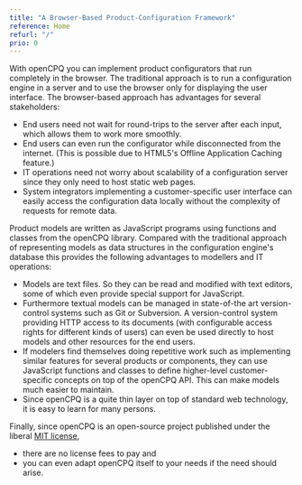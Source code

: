 ```yaml
---
title: "A Browser-Based Product-Configuration Framework"
reference: Home
refurl: "/"
prio: 0
---
```


With openCPQ you can implement product configurators that run completely
in the browser.  The traditional approach is to run a configuration
engine in a server and to use the browser only for displaying the user
interface.  The browser-based approach has advantages for several
stakeholders:

- End users need not wait for round-trips to the server after each
  input, which allows them to work more smoothly.
- End users can even run the configurator while disconnected from the
  internet.  (This is possible due to HTML5's Offline Application
  Caching feature.)
- IT operations need not worry about scalability of a configuration
  server since they only need to host static web pages.
- System integrators implementing a customer-specific user interface can
  easily access the configuration data locally without the complexity of
  requests for remote data.

Product models are written as JavaScript programs using functions and
classes from the openCPQ library.  Compared with the traditional
approach of representing models as data structures in the configuration
engine's database this provides the following advantages to modellers
and IT operations:

- Models are text files.  So they can be read and modified with text
  editors, some of which even provide special support for JavaScript.
- Furthermore textual models can be managed in state-of-the art
  version-control systems such as Git or Subversion.  A version-control
  system providing HTTP access to its documents (with configurable
  access rights for different kinds of users) can even be used directly
  to host models and other resources for the end users.
- If modelers find themselves doing repetitive work such as implementing
  similar features for several products or components, they can use
  JavaScript functions and classes to define higher-level
  customer-specific concepts on top of the openCPQ API.  This can make
  models much easier to maintain.
- Since openCPQ is a quite thin layer on top of standard web technology,
  it is easy to learn for many persons.

Finally, since openCPQ is an open-source project published under the
liberal
[MIT license](https://raw.githubusercontent.com/openCPQ/openCPQ/master/LICENSE),

- there are no license fees to pay and
- you can even adapt openCPQ itself to your needs if the need should
  arise.

<!-- TODO

- mention reactjs
- link to demo (once we have a public one) and example code
-->
